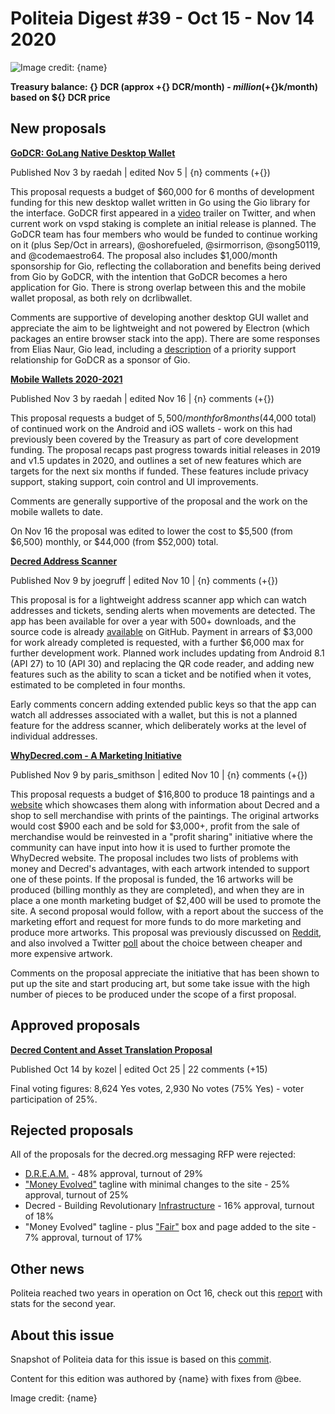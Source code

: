 # Politeia Digest #39 - Oct 15 - Nov 14 2020

![Image credit: {name}](img/{path})

**Treasury balance: {} DCR (approx +{} DCR/month) - ${} million (+${}k/month) based on ${} DCR price**

## New proposals

**[GoDCR: GoLang Native Desktop Wallet](https://proposals.decred.org/proposals/e5c8051)**

Published Nov 3 by raedah | edited Nov 5 | {n} comments (+{})

This proposal requests a budget of $60,000 for 6 months of development funding for this new desktop wallet written in Go using the Gio library for the interface. GoDCR first appeared in a [video](https://twitter.com/planetdecred/status/1290753362829352960) trailer on Twitter, and when current work on vspd staking is complete an initial release is planned. The GoDCR team has four members who would be funded to continue working on it (plus Sep/Oct in arrears), @oshorefueled, @sirmorrison, @song50119, and @codemaestro64. The proposal also includes $1,000/month sponsorship for Gio, reflecting the collaboration and benefits being derived from Gio by GoDCR, with the intention that GoDCR becomes a hero application for Gio. There is strong overlap between this and the mobile wallet proposal, as both rely on dcrlibwallet.

Comments are supportive of developing another desktop GUI wallet and appreciate the aim to be lightweight and not powered by Electron (which packages an entire browser stack into the app). There are some responses from Elias Naur, Gio lead, including a [description](https://proposals.decred.org/proposals/e5c8051d7426a754b3642aa2895839666a360abbdee3c1c1edd56ba152702875/comments/7) of a priority support relationship for GoDCR as a sponsor of Gio.

**[Mobile Wallets 2020-2021](https://proposals.decred.org/proposals/bc499c9)**

Published Nov 3 by raedah | edited Nov 16 | {n} comments (+{})

This proposal requests a budget of $5,500/month for 8 months ($44,000 total) of continued work on the Android and iOS wallets - work on this had previously been covered by the Treasury as part of core development funding. The proposal recaps past progress towards initial releases in 2019 and v1.5 updates in 2020, and outlines a set of new features which are targets for the next six months if funded. These features include privacy support, staking support, coin control and UI improvements.

Comments are generally supportive of the proposal and the work on the mobile wallets to date.

On Nov 16 the proposal was edited to lower the cost to $5,500 (from $6,500) monthly, or $44,000 (from $52,000) total.

**[Decred Address Scanner](https://proposals.decred.org/proposals/3943bff)**

Published Nov 9 by joegruff | edited Nov 10 | {n} comments (+{})

This proposal is for a lightweight address scanner app which can watch addresses and tickets, sending alerts when movements are detected. The app has been available for over a year with 500+ downloads, and the source code is already [available](https://github.com/JoeGruffins/dcraddrscanner) on GitHub. Payment in arrears of $3,000 for work already completed is requested, with a further $6,000 max for further development work. Planned work includes updating from Android 8.1 (API 27) to 10 (API 30) and replacing the QR code reader, and adding new features such as the ability to scan a ticket and be notified when it votes, estimated to be completed in four months.

Early comments concern adding extended public keys so that the app can watch all addresses associated with a wallet, but this is not a planned feature for the address scanner, which deliberately works at the level of individual addresses.

**[WhyDecred.com - A Marketing Initiative](https://proposals.decred.org/proposals/8a09324)**

Published Nov 9 by paris_smithson | edited Nov 10 | {n} comments (+{})

This proposal requests a budget of $16,800 to produce 18 paintings and a [website](https://www.whydecred.com/why-decred) which showcases them along with information about Decred and a shop to sell merchandise with prints of the paintings. The original artworks would cost $900 each and be sold for $3,000+, profit from the sale of merchandise would be reinvested in a "profit sharing" initiative where the community can have input into how it is used to further promote the WhyDecred website. The proposal includes two lists of problems with money and Decred's advantages, with each artwork intended to support one of these points. If the proposal is funded, the 16 artworks will be produced (billing monthly as they are completed), and when they are in place a one month marketing budget of $2,400 will be used to promote the site. A second proposal would follow, with a report about the success of the marketing effort and request for more funds to do more marketing and produce more artworks. This proposal was previously discussed on [Reddit](https://www.reddit.com/r/decred/comments/jkmhbv/whydecredcom_proposal_open_talk/), and also involved a Twitter [poll](https://twitter.com/ParisSmithson/status/1323071532692897792) about the choice between cheaper and more expensive artwork.

Comments on the proposal appreciate the initiative that has been shown to put up the site and start producing art, but some take issue with the high number of pieces to be produced under the scope of a first proposal.

## Approved proposals

**[Decred Content and Asset Translation Proposal](https://proposals.decred.org/proposals/c093b8a)**

Published Oct 14 by kozel | edited Oct 25 | 22 comments (+15)

Final voting figures: 8,624 Yes votes, 2,930 No votes (75% Yes) - voter participation of 25%.

## Rejected proposals

All of the proposals for the decred.org messaging RFP were rejected:

- [D.R.E.A.M.](https://proposals.decred.org/proposals/4532397) - 48% approval, turnout of 29%
- ["Money Evolved"](https://proposals.decred.org/proposals/02d9fc2) tagline with minimal changes to the site - 25% approval, turnout of 25%
- Decred - Building Revolutionary [Infrastructure](https://proposals.decred.org/proposals/d6ff458) - 16% approval, turnout of 18%
- "Money Evolved" tagline - plus ["Fair"](https://proposals.decred.org/proposals/f0a00d5) box and page added to the site - 7% approval, turnout of 17%

## Other news

Politeia reached two years in operation on Oct 16, check out this [report](https://blockcommons.red/publication/politeia-at-2/) with stats for the second year.

## About this issue

Snapshot of Politeia data for this issue is based on this [commit]({link}).

Content for this edition was authored by {name} with fixes from @bee.

Image credit: {name}
